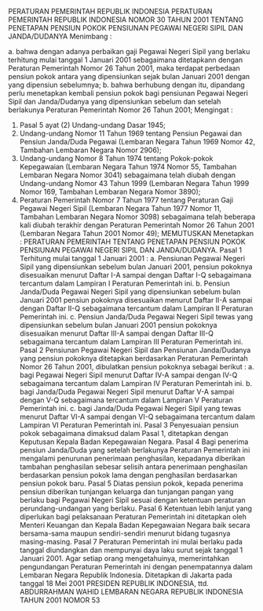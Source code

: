  PERATURAN PEMERINTAH REPUBLIK INDONESIA PERATURAN PEMERINTAH REPUBLIK INDONESIA NOMOR 30 TAHUN 2001 TENTANG PENETAPAN PENSIUN POKOK PENSIUNAN PEGAWAI NEGERI SIPIL DAN JANDA/DUDANYA
Menimbang :

a. bahwa dengan adanya perbaikan gaji Pegawai Negeri Sipil yang berlaku terhitung mulai tanggal 1 Januari 2001 sebagaimana ditetapkann dengan Peraturan Pemerintah Nomor 26 Tahun 2001, maka terdapat perbedaan pensiun pokok antara yang dipensiunkan sejak bulan Januari 2001 dengan yang dipensiun sebelumnya;
b. bahwa berhubung dengan itu, dipandang perlu menetapkan kembali pensiun pokok bagi pensiunan Pegawai Negeri Sipil dan Janda/Dudanya yang dipensiunkan sebelum dan setelah berlakunya Peraturan Pemerintah Nomor 26 Tahun 2001;
Mengingat :

1. Pasal 5 ayat (2) Undang-undang Dasar 1945;
2. Undang-undang Nomor 11 Tahun 1969 tentang Pensiun Pegawai dan Pensiun Janda/Duda Pegawai (Lembaran Negara Tahun 1969 Nomor 42, Tambahan Lembaran Negara Nomor 2906);
3. Undang-undang Nomor 8 Tahun 1974 tentang Pokok-pokok Kepegawaian (Lembaran Negara Tahun 1974 Nomor 55, Tambahan Lembaran Negara Nomor 3041) sebagaimana telah diubah dengan Undang-undang Nomor 43 Tahun 1999 (Lembaran Negara Tahun 1999 Nomor 169, Tambahan Lembaran Negara Nomor 3890);
4. Peraturan Pemerintah Nomor 7 Tahun 1977 tentang Peraturan Gaji Pegawai Negeri Sipil (Lembaran Negara Tahun 1977 Nomor 11, Tambahan Lembaran Negara Nomor 3098) sebagaimana telah beberapa kali diubah terakhir dengan Peraturan Pemerintah Nomor 26 Tahun 2001 (Lembaran Negara Tahun 2001 Nomor 49); MEMUTUSKAN Menetapkan : PERATURAN PEMERINTAH TENTANG PENETAPAN PENSIUN POKOK PENSIUNAN PEGAWAI NEGERI SIPIL DAN JANDA/DUDANYA.
Pasal 1
Terhitung mulai tanggal 1 Januari 2001 :
a. Pensiunan Pegawai Negeri Sipil yang dipensiunkan sebelum bulan Januari 2001, pensiun pokoknya disesuaikan menurut Daftar I-A sampai dengan Daftar I-Q sebagaimana tercantum dalam Lampiran I Peraturan Pemerintah ini.
b. Pensiun Janda/Duda Pegawai Negeri Sipil yang dipensiunkan sebelum bulan Januari 2001 pensiun pokoknya disesuaikan menurut Daftar II-A sampai dengan Daftar II-Q sebagaimana tercantum dalam Lampiran II Peraturan Pemerintah ini.
c. Pensiun Janda/Duda Pegawai Negeri Sipil tewas yang dipensiunkan sebelum bulan Januari 2001 pensiun pokoknya disesuaikan menurut Daftar III-A sampai dengan Daftar III-Q sebagaimana tercantum dalam Lampiran III Peraturan Pemerintah ini.
Pasal 2
Pensiunan Pegawai Negeri Sipil dan Pensiunan Janda/Dudanya yang pensiun pokoknya ditetapkan berdasarkan Peraturan Pemerintah Nomor 26 Tahun 2001, dibulatkan pensiun pokoknya sebagai berikut :
a. bagi Pegawai Negeri Sipil menurut Daftar IV-A sampai dengan IV-Q sebagaimana tercantum dalam Lampiran IV Peraturan Pemerintah ini.
b. bagi Janda/Duda Pegawai Negeri Sipil menurut Daftar V-A sampai dengan V-Q sebagaimana tercantum dalam Lampiran V Peraturan Pemerintah ini.
c. bagi Janda/Duda Pegawai Negeri Sipil yang tewas menurut Daftar VI-A sampai dengan VI-Q sebagaimana tercantum dalam Lampiran VI Peraturan Pemerintah ini.
Pasal 3
Penyesuaian pensiun pokok sebagaimana dimaksud dalam Pasal 1, ditetapkan dengan Keputusan Kepala Badan Kepegawaian Negara.
Pasal 4
Bagi penerima pensiun Janda/Duda yang setelah berlakunya Peraturan Pemerintah ini mengalami penurunan penerimaan penghasilan, kepadanya diberikan tambahan penghasilan sebesar selisih antara penerimaan penghasilan berdasarkan pensiun pokok lama dengan penghasilan berdasarkan pensiun pokok baru.
Pasal 5
Diatas pensiun pokok, kepada penerima pensiun diberikan tunjangan keluarga dan tunjangan pangan yang berlaku bagi Pegawai Negeri Sipil sesuai dengan ketentuan peraturan perundang-undangan yang berlaku.
Pasal 6
Ketentuan lebih lanjut yang diperlukan bagi pelaksanaan Peraturan Pemerintah ini ditetapkan oleh Menteri Keuangan dan Kepala Badan Kepegawaian Negara baik secara bersama-sama maupun sendiri-sendiri menurut bidang tugasnya masing-masing.
Pasal 7
Peraturan Pemerintah ini mulai berlaku pada tanggal diundangkan dan mempunyai daya laku surut sejak tanggal 1 Januari 2001.
Agar setiap orang mengetahuinya, memerintahkan pengundangan Peraturan Pemerintah ini dengan penempatannya dalam Lembaran Negara Republik Indonesia. Ditetapkan di Jakarta pada tanggal 18 Mei 2001 PRESIDEN REPUBLIK INDONESIA, ttd. ABDURRAHMAN WAHID LEMBARAN NEGARA REPUBLIK INDONESIA TAHUN 2001 NOMOR 53